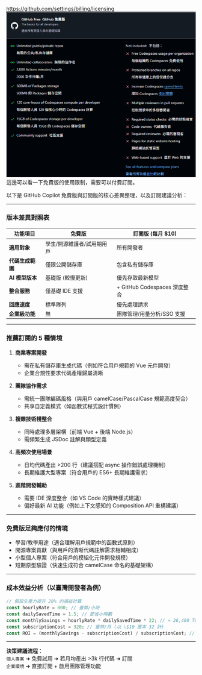 https://github.com/settings/billing/licensing  
![GitHub - Current plan](../images/GitHub_Current_plan.png)  
這邊可以看一下免費版的使用限制，需要可以付費訂閱。  

以下是 GitHub Copilot 免費版與訂閱版的核心差異整理，以及訂閱建議分析：

---

### **版本差異對照表**
| **功能項目**       | 免費版                            | 訂閱版 (每月 \$10)               |
|--------------------|----------------------------------|----------------------------------|
| **適用對象**       | 學生/開源維護者/試用期用戶       | 所有開發者                      |
| **代碼生成範圍**   | 僅限公開儲存庫                   | 包含私有儲存庫                  |
| **AI 模型版本**    | 基礎版 (較慢更新)                | 優先存取最新模型                |
| **整合服務**       | 僅基礎 IDE 支援                  | + GitHub Codespaces 深度整合    |
| **回應速度**       | 標準隊列                         | 優先處理請求                    |
| **企業級功能**     | 無                               | 團隊管理/用量分析/SSO 支援      |

---

### **推薦訂閱的 5 種情境**
1. **商業專案開發**  
   - 需在私有儲存庫生成代碼（例如符合用戶規範的 Vue 元件開發）
   - 企業合規性要求代碼產權歸屬清晰

2. **團隊協作需求**  
   - 需統一團隊編碼風格（與用戶 camelCase/PascalCase 規範高度契合）
   - 共享自定義模式（如函數式程式設計慣例）

3. **複雜技術棧整合**  
   - 同時處理多層架構（前端 Vue + 後端 Node.js）
   - 需頻繁生成 JSDoc 註解與類型定義

4. **高頻次使用場景**  
   - 日均代碼產出 >200 行（建議搭配 async 操作錯誤處理機制）
   - 長期維護大型專案（符合用戶的 ES6+ 長期維護需求）

5. **進階開發輔助**  
   - 需要 IDE 深度整合（如 VS Code 的實時樣式建議）
   - 偏好最新 AI 功能（例如上下文感知的 Composition API 重構建議）

---

### **免費版足夠應付的情境**
- 學習/教學用途（適合理解用戶規範中的函數式原則）
- 開源專案貢獻（與用戶的清晰代碼註解需求相輔相成）
- 小型個人專案（符合用戶的模組化元件開發規模）
- 短期原型驗證（快速生成符合 camelCase 命名的基礎架構）

---

### **成本效益分析**（以臺灣開發者為例）
```javascript
// 假設生產力提升 20% 的損益計算
const hourlyRate = 800; // 臺幣/小時
const dailySavedTime = 1.5; // 節省小時數
const monthlySavings = hourlyRate * dailySavedTime * 22; // ≈ 26,400 TWD
const subscriptionCost = 320; // 臺幣/月 (以 \$10 匯率 32 計)
const ROI = (monthlySavings - subscriptionCost) / subscriptionCost; // 8150% 回報率
```

---

**決策建議流程**：  
`個人專案` ➜ 免費試用 ➜ 若月均產出 >3k 行代碼 ➜ 訂閱  
`企業環境` ➜ 直接訂閱 + 啟用團隊管理功能
